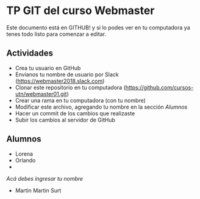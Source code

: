# TP GIT del curso Webmaster

Este documento está en GITHUB! y si lo podes ver en tu computadora ya tenes todo listo para comenzar a editar.

## Actividades

* Crea tu usuario en GitHub
* Envianos tu nombre de usuario por Slack (https://webmaster2018.slack.com)
* Clonar este repositorio en tu computadora (https://github.com/cursos-utn/webmaster01.git)
* Crear una rama en tu computadora (con tu nombre)
* Modificar este archivo, agregando tu nombre en la sección *Alumnos*
* Hacer un commit de los cambios que realizaste
* Subir los cambios al servidor de GitHub 


## Alumnos

* Lorena
* Orlando
* 
*Acá debes ingresar tu nombre*
* Martin
Martin Surt
